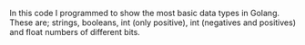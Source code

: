 In this code I programmed to show the most basic data types in Golang. These are; strings, booleans, int (only positive), int (negatives and positives) and float numbers of different bits.